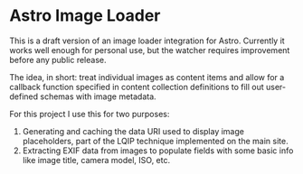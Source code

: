 # Astro Image Loader

This is a draft version of an image loader integration for Astro. Currently it works well enough for personal use, but the watcher requires improvement before any public release.

The idea, in short: treat individual images as content items and allow for a callback function specified in content collection definitions to fill out user-defined schemas with image metadata.

For this project I use this for two purposes:

1. Generating and caching the data URI used to display image placeholders, part of the LQIP technique implemented on the main site.
2. Extracting EXIF data from images to populate fields with some basic info like image title, camera model, ISO, etc.
